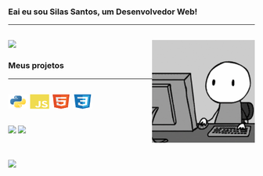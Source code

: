 
### Eai eu sou Silas Santos, um Desenvolvedor Web! 
<hr>
<br>
<a href="https://github.com/silass4ntos">
  <img src="https://github-readme-stats.vercel.app/api?username=silass4ntos&show_icons=true&theme=github_dark&include_all_commits=true&count_private=true"/>
</a>
<a href="https://github.com/silass4ntos">
  <img width="210px" align="right" src="/img/DrBg.gif"/ >
</a>

### Meus projetos


<hr>

<div style="display: inline_block;"><br>
  <img align="center" height="30" width="40" src="https://raw.githubusercontent.com/devicons/devicon/master/icons/python/python-original.svg">
  <img align="center" height="30" width="40" src="https://raw.githubusercontent.com/devicons/devicon/master/icons/javascript/javascript-plain.svg">
  <img align="center" height="30" width="40" src="https://raw.githubusercontent.com/devicons/devicon/master/icons/html5/html5-original.svg">
  <img align="center" height="30" width="40" src="https://raw.githubusercontent.com/devicons/devicon/master/icons/css3/css3-original.svg">
</div>
<br>
<br>
<div>
  <a href="https://www.instagram.com/_s1l4s_/" target="_blank"><img src="https://img.shields.io/badge/-Instagram-%23E4405F?style=for-the-badge&logo=instagram&logoColor=white"></a>
  <a href="https://www.linkedin.com/in/silas-santos-517209256/" target="_blank"><img src="https://img.shields.io/badge/-LinkedIn-%230077B5?style=for-the-badge&logo=linkedin&logoColor=white"></a>
</div><br>
 <br><br>
 <img src="./img/space.gif"/>
